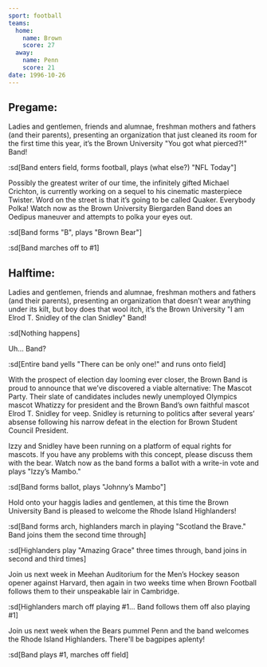 ```yaml
---
sport: football
teams:
  home:
    name: Brown
    score: 27
  away:
    name: Penn
    score: 21
date: 1996-10-26
---
```


## Pregame:

Ladies and gentlemen, friends and alumnae, freshman mothers and fathers (and their parents), presenting an organization that just cleaned its room for the first time this year, it’s the Brown University "You got what pierced?!" Band!

:sd[Band enters field, forms football, plays (what else?) "NFL Today"]

Possibly the greatest writer of our time, the infinitely gifted Michael Crichton, is currently working on a sequel to his cinematic masterpiece Twister. Word on the street is that it’s going to be called Quaker. Everybody Polka! Watch now as the Brown University Biergarden Band does an Oedipus maneuver and attempts to polka your eyes out.

:sd[Band forms "B", plays "Brown Bear"]

:sd[Band marches off to #1]

## Halftime:

Ladies and gentlemen, friends and alumnae, freshman mothers and fathers (and their parents), presenting an organization that doesn’t wear anything under its kilt, but boy does that wool itch, it’s the Brown University "I am Elrod T. Snidley of the clan Snidley" Band!

:sd[Nothing happens]

Uh... Band?

:sd[Entire band yells "There can be only one!" and runs onto field]

With the prospect of election day looming ever closer, the Brown Band is proud to announce that we’ve discovered a viable alternative: The Mascot Party. Their slate of candidates includes newly unemployed Olympics mascot Whatizzy for president and the Brown Band’s own faithful mascot Elrod T. Snidley for veep. Snidley is returning to politics after several years’ absense following his narrow defeat in the election for Brown Student Council President.

Izzy and Snidley have been running on a platform of equal rights for mascots. If you have any problems with this concept, please discuss them with the bear. Watch now as the band forms a ballot with a write-in vote and plays "Izzy’s Mambo."

:sd[Band forms ballot, plays "Johnny’s Mambo"]

Hold onto your haggis ladies and gentlemen, at this time the Brown University Band is pleased to welcome the Rhode Island Highlanders!

:sd[Band forms arch, highlanders march in playing "Scotland the Brave." Band joins them the second time through]

:sd[Highlanders play "Amazing Grace" three times through, band joins in second and third times]

Join us next week in Meehan Auditorium for the Men’s Hockey season opener against Harvard, then again in two weeks time when Brown Football follows them to their unspeakable lair in Cambridge.

:sd[Highlanders march off playing #1... Band follows them off also playing #1]

Join us next week when the Bears pummel Penn and the band welcomes the Rhode Island Highlanders. There'll be bagpipes aplenty!

:sd[Band plays #1, marches off field]
